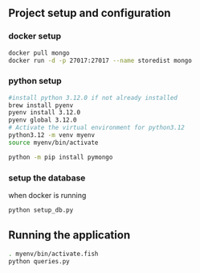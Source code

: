 ## Project setup and configuration

### docker setup
```bash
docker pull mongo
docker run -d -p 27017:27017 --name storedist mongo
```

### python setup
```Bash
#install python 3.12.0 if not already installed
brew install pyenv
pyenv install 3.12.0
pyenv global 3.12.0
# Activate the virtual environment for python3.12
python3.12 -m venv myenv
source myenv/bin/activate  

python -m pip install pymongo
```

### setup the database

when docker is running
```Bash
python setup_db.py
```


## Running the application

```Bash
. myenv/bin/activate.fish
python queries.py
``` 